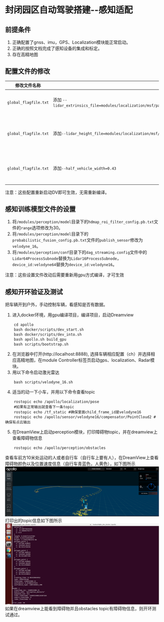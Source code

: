 ﻿# 封闭园区自动驾驶搭建--感知适配
## 前提条件

 1. 正确配置了gnss、imu，GPS、Localization模块能正常启动。
 2. 正确的按照文档完成了感知设备的集成和标定。
 3. 存在高精地图
## 配置文件的修改
|修改文件名称 | 修改内容 | 对应的gflag参数 | 作用 | 
|---|---|---|---|
| `global_flagfile.txt`|添加 `--lidar_extrinsics_file=modules/localization/msf/params/velodyne_params/velodyne16_novatel_extrinsics_example.yaml`| `localization_gflags.cc`：`lidar_extrinsics_file`|定义lidar外参文件 |
|`global_flagfile.txt` |添加`--lidar_height_file=modules/localization/msf/params/velodyne_params/velodyne16_height.yaml` |`localization_gflags.cc`：`lidar_height_file` | 定义lidar到地面高度文件|
|`global_flagfile.txt`  |添加`--half_vehicle_width=0.43` | `config_gflags.cc`：`half_vehicle_width` | 修改车辆的宽度信息|

 注意：这些配置重新启动DV即可生效，无需重新编译。
## 感知训练模型文件的设置
 1. 将`/modules/perception/model`目录下的`hdmap_roi_filter_config.pb.txt`文件的`range`选项修改为30。
 2. 将`/modules/perception/model`目录下的`probabilistic_fusion_config.pb.txt`文件的`publish_sensor`修改为 `velodyne_16`。
 3. 将`/modules/perception/conf`目录下的`dag_streaming.config`文件中的`Lidar64ProcessSubnode`替换为`Lidar16ProcessSubnode`，`device_id:velodyne64`替换为`device_id:velodyne16`。

注意：这些设置文件改动后需要重新用gpu方式编译，才可生效
## 感知开环验证及测试
把车辆开到户外，手动控制车辆，看感知是否有数据。
1. 进入docker环境，用gpu编译项目，编译项目，启动Dreamview 

```
    cd apollo
    bash docker/scripts/dev_start.sh
    bash docker/scripts/dev_into.sh
    bash apollo.sh build_gpu
    bash scripts/bootstrap.sh
```

2. 在浏览器中打开(http://localhost:8888), 选择车辆相应配置（ch）并选择相应高精地图，在module Controller标签页启动gps、localization、Radar模块。
3. 用以下命令启动激光雷达 

```
    bash scripts/velodyne_16.sh
```

4. 适当的动一下小车，并用以下命令查看topic 

```
    rostopic echo /apollo/localization/pose
    #如果有正常输出就查看下一条topic 
    rostopic echo /tf_static #确保里面child_frame_id是velodyne16
    rostopic echo /apollo/sensor/velodyne16/compensator/PointCloud2 #确保有点云输出
```

5. 在DreamView上启动perception模块，打印障碍物topic，并在dreamview上查看障碍物信息

```
    rostopic echo /apollo/perception/obstacles
```

查看车前方10米处运动的人或者自行车（自行车上要有人），在DreamView上查看障碍物颜色以及位置速度信息（自行车青蓝色，人黄色），如下图所示
![图片](../images/D-kits_Audo_driving_Adaptation/perception_verification.png)
打印出的topic信息如下图所示
![图片](../images/D-kits_Audo_driving_Adaptation/perception_topic.jpg)
如果在dreamview上能看到障碍物并且obstacles topic有障碍物信息，则开环测试通过。